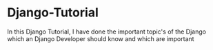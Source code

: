 # Django-Tutorial
In this Django Tutorial, I have done the important topic's of the Django which an Django Developer should know and which are important
